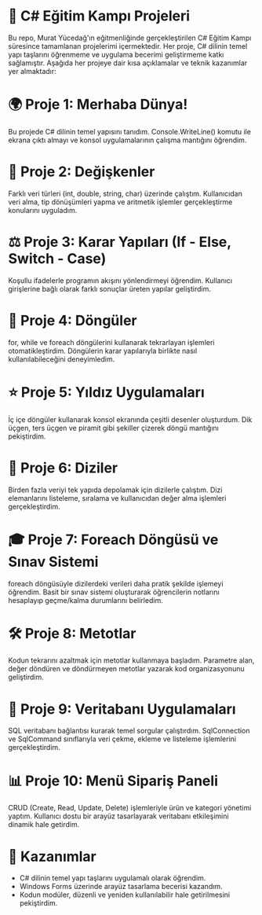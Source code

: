 # 🚀 C# Eğitim Kampı Projeleri
Bu repo, Murat Yücedağ'ın eğitmenliğinde gerçekleştirilen C# Eğitim Kampı süresince tamamlanan projelerimi içermektedir.
Her proje, C# dilinin temel yapı taşlarını öğrenmeme ve uygulama becerimi geliştirmeme katkı sağlamıştır.
Aşağıda her projeye dair kısa açıklamalar ve teknik kazanımlar yer almaktadır:
# 🌍 Proje 1: Merhaba Dünya!
Bu projede C# dilinin temel yapısını tanıdım.
Console.WriteLine() komutu ile ekrana çıktı almayı ve konsol uygulamalarının çalışma mantığını öğrendim.
# 🔢 Proje 2: Değişkenler
Farklı veri türleri (int, double, string, char) üzerinde çalıştım.
Kullanıcıdan veri alma, tip dönüşümleri yapma ve aritmetik işlemler gerçekleştirme konularını uyguladım.
# ⚖️ Proje 3: Karar Yapıları (If - Else, Switch - Case)
Koşullu ifadelerle programın akışını yönlendirmeyi öğrendim.
Kullanıcı girişlerine bağlı olarak farklı sonuçlar üreten yapılar geliştirdim.
# 🔁 Proje 4: Döngüler
for, while ve foreach döngülerini kullanarak tekrarlayan işlemleri otomatikleştirdim.
Döngülerin karar yapılarıyla birlikte nasıl kullanılabileceğini deneyimledim.
# ⭐ Proje 5: Yıldız Uygulamaları
İç içe döngüler kullanarak konsol ekranında çeşitli desenler oluşturdum.
Dik üçgen, ters üçgen ve piramit gibi şekiller çizerek döngü mantığını pekiştirdim.
# 🧩 Proje 6: Diziler
Birden fazla veriyi tek yapıda depolamak için dizilerle çalıştım.
Dizi elemanlarını listeleme, sıralama ve kullanıcıdan değer alma işlemleri gerçekleştirdim.
# 🎓 Proje 7: Foreach Döngüsü ve Sınav Sistemi
foreach döngüsüyle dizilerdeki verileri daha pratik şekilde işlemeyi öğrendim.
Basit bir sınav sistemi oluşturarak öğrencilerin notlarını hesaplayıp geçme/kalma durumlarını belirledim.
# 🛠️ Proje 8: Metotlar
Kodun tekrarını azaltmak için metotlar kullanmaya başladım.
Parametre alan, değer döndüren ve döndürmeyen metotlar yazarak kod organizasyonunu geliştirdim.
# 💾 Proje 9: Veritabanı Uygulamaları
SQL veritabanı bağlantısı kurarak temel sorgular çalıştırdım.
SqlConnection ve SqlCommand sınıflarıyla veri çekme, ekleme ve listeleme işlemlerini gerçekleştirdim.
# 📊 Proje 10: Menü Sipariş Paneli
CRUD (Create, Read, Update, Delete) işlemleriyle ürün ve kategori yönetimi yaptım.
Kullanıcı dostu bir arayüz tasarlayarak veritabanı etkileşimini dinamik hale getirdim.
# 🎯 Kazanımlar
* C# dilinin temel yapı taşlarını uygulamalı olarak öğrendim.
* Windows Forms üzerinde arayüz tasarlama becerisi kazandım.
* Kodun modüler, düzenli ve yeniden kullanılabilir hale getirilmesini pekiştirdim.
